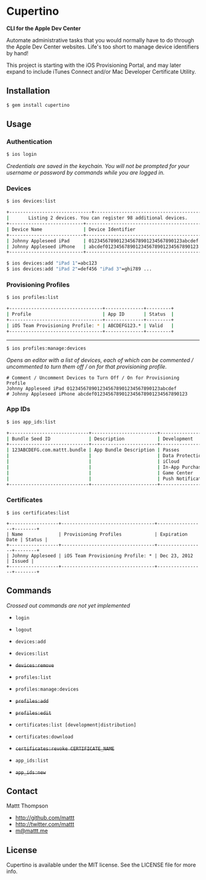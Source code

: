 # Cupertino
**CLI for the Apple Dev Center**

Automate administrative tasks that you would normally have to do through the Apple Dev Center websites. Life's too short to manage device identifiers by hand!

This project is starting with the iOS Provisioning Portal, and may later expand to include iTunes Connect and/or Mac Developer Certificate Utility.

## Installation

```sh
$ gem install cupertino
```

## Usage

### Authentication

```sh
$ ios login
```

_Credentials are saved in the keychain. You will not be prompted for your username or password by commands  while you are logged in._

### Devices

```sh
$ ios devices:list

+------------------------------+---------------------------------------+
|       Listing 2 devices. You can register 98 additional devices.     |
+---------------------------+------------------------------------------+
| Device Name               | Device Identifier                        |
+---------------------------+------------------------------------------+
| Johnny Appleseed iPad     | 0123456789012345678901234567890123abcdef |
| Johnny Appleseed iPhone   | abcdef0123456789012345678901234567890123 |
+---------------------------+------------------------------------------+

$ ios devices:add "iPad 1"=abc123
$ ios devices:add "iPad 2"=def456 "iPad 3"=ghi789 ...
```

### Provisioning Profiles

```sh
$ ios profiles:list

+----------------------------------+--------------+---------+
| Profile                          | App ID       | Status  |
+----------------------------------+--------------+---------+
| iOS Team Provisioning Profile: * | ABCDEFG123.* | Valid   |
+----------------------------------+--------------+---------+
```

---

```sh
$ ios profiles:manage:devices
```

_Opens an editor with a list of devices, each of which can be commented / uncommented to turn them off / on for that provisioning profile._

```
# Comment / Uncomment Devices to Turn Off / On for Provisioning Profile
Johnny Appleseed iPad 0123456789012345678901234567890123abcdef
# Johnny Appleseed iPhone abcdef0123456789012345678901234567890123
```

### App IDs

```sh
$ ios app_ids:list

+-----------------------------+------------------------+-------------------+-------------------+
| Bundle Seed ID              | Description            | Development       | Distribution      |
+-----------------------------+------------------------+-------------------+-------------------+
| 123ABCDEFG.com.mattt.bundle | App Bundle Description | Passes            | Passes            |
|                             |                        | Data Protection   | Data Protection   |
|                             |                        | iCloud            | iCloud            |
|                             |                        | In-App Purchase   | In-App Purchase   |
|                             |                        | Game Center       | Game Center       |
|                             |                        | Push Notification | Push Notification |
+-----------------------------+------------------------+-------------------+-------------------+
```

### Certificates

```
$ ios certificates:list

+------------------+----------------------------------+-----------------+--------+
| Name             | Provisioning Profiles            | Expiration Date | Status |
+------------------+----------------------------------+-----------------+--------+
| Johnny Appleseed | iOS Team Provisioning Profile: * | Dec 23, 2012    | Issued |
+------------------+----------------------------------+-----------------+--------+
```

## Commands

_Crossed out commands are not yet implemented_

- `login`
- `logout`

- `devices:add`
- `devices:list`
- ~~`devices:remove`~~

- `profiles:list`
- `profiles:manage:devices`
- ~~`profiles:add`~~
- ~~`profiles:edit`~~

- `certificates:list [development|distribution]`
- `certificates:download`
- ~~`certificates:revoke CERTIFICATE_NAME`~~

- `app_ids:list`
- ~~`app_ids:new`~~

## Contact

Mattt Thompson

- http://github.com/mattt
- http://twitter.com/mattt
- m@mattt.me

## License

Cupertino is available under the MIT license. See the LICENSE file for more info.
